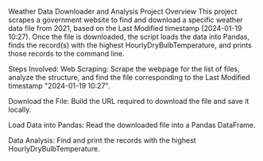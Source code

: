 Weather Data Downloader and Analysis
Project Overview
This project scrapes a government website to find and download a specific weather data file from 2021, based on the Last Modified timestamp (2024-01-19 10:27). Once the file is downloaded, the script loads the data into Pandas, finds the record(s) with the highest HourlyDryBulbTemperature, and prints those records to the command line.

Steps Involved:
Web Scraping: Scrape the webpage for the list of files, analyze the structure, and find the file corresponding to the Last Modified timestamp "2024-01-19 10:27".

Download the File: Build the URL required to download the file and save it locally.

Load Data into Pandas: Read the downloaded file into a Pandas DataFrame.

Data Analysis: Find and print the records with the highest HourlyDryBulbTemperature.


